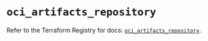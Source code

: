 # `oci_artifacts_repository`

Refer to the Terraform Registry for docs: [`oci_artifacts_repository`](https://registry.terraform.io/providers/oracle/oci/7.19.0/docs/resources/artifacts_repository).

